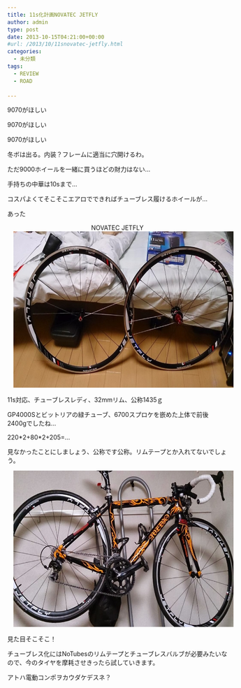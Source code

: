 ```yaml
---
title: 11s化計画NOVATEC JETFLY
author: admin
type: post
date: 2013-10-15T04:21:00+00:00
#url: /2013/10/11snovatec-jetfly.html
categories:
  - 未分類
tags:
  - REVIEW
  - ROAD

---
```

9070がほしい

9070がほしい

9070がほしい

冬ボは出る。内装？フレームに適当に穴開けるわ。

ただ9000ホイールを一緒に買うほどの財力はない…

手持ちの中華は10sまで…

コスパよくてそこそこエアロでできればチューブレス履けるホイールが…

あった

<div style="text-align: center;">
  NOVATEC JETFLY
</div>

<div class="separator" style="clear: both; text-align: center;">
</div>



<div class="separator" style="clear: both; text-align: center;">
  <a href="BWXIUoJCEAAl97d.jpg" imageanchor="1" style="margin-left: 1em; margin-right: 1em;"><img border="0" src="./BWXIUoJCEAAl97d.jpg" height="358" width="640" /></a>
</div>

11s対応、チューブレスレディ、32mmリム、公称1435ｇ

GP4000Sとビットリアの緑チューブ、6700スプロケを嵌めた上体で前後2400gでしたね…

220\*2+80\*2+205=…

見なかったことにしましょう、公称です公称。リムテープとか入れてないでしょう。



<div class="separator" style="clear: both; text-align: center;">
  <a href="BWXhenkCIAEeGMK.jpg" imageanchor="1" style="margin-left: 1em; margin-right: 1em;"><img border="0" src="./BWXhenkCIAEeGMK.jpg" height="358" width="640" /></a>
</div>

見た目そこそこ！

チューブレス化にはNoTubesのリムテープとチューブレスバルブが必要みたいなので、今のタイヤを摩耗させきったら試していきます。

アトハ電動コンポヲカウダケデスネ？
